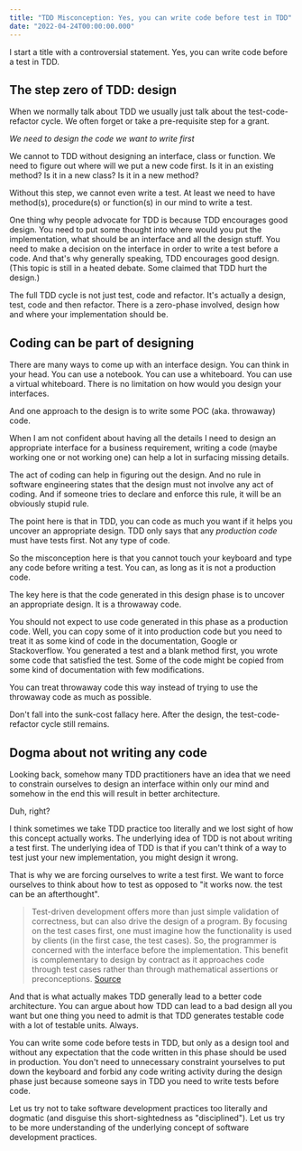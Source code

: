 ```yaml
---
title: "TDD Misconception: Yes, you can write code before test in TDD"
date: "2022-04-24T00:00:00.000"
---
```


I start a title with a controversial statement. Yes, you can write code before a test in TDD.

## The step zero of TDD: design

When we normally talk about TDD we usually just talk about the test-code-refactor cycle. We often forget or take a pre-requisite step for a grant.

_We need to design the code we want to write first_

We cannot to TDD without designing an interface, class or function. We need to figure out where will we put a new code first. Is it in an existing method? Is it in a new class? Is it in a new method?

Without this step, we cannot even write a test. At least we need to have method(s), procedure(s) or function(s) in our mind to write a test.

One thing why people advocate for TDD is because TDD encourages good design. You need to put some thought into where would you put the implementation, what should be an interface and all the design stuff. You need to make a decision on the interface in order to write a test before a code. And that's why generally speaking, TDD encourages good design. (This topic is still in a heated debate. Some claimed that TDD hurt the design.)

The full TDD cycle is not just test, code and refactor. It's actually a design, test, code and then refactor. There is a zero-phase involved, design how and where your implementation should be.

## Coding can be part of designing

There are many ways to come up with an interface design. You can think in your head. You can use a notebook. You can use a whiteboard. You can use a virtual whiteboard. There is no limitation on how would you design your interfaces.

And one approach to the design is to write some POC (aka. throwaway) code.

When I am not confident about having all the details I need to design an appropriate interface for a business requirement, writing a code (maybe working one or not working one) can help a lot in surfacing missing details.

The act of coding can help in figuring out the design. And no rule in software engineering states that the design must not involve any act of coding. And if someone tries to declare and enforce this rule, it will be an obviously stupid rule.

The point here is that in TDD, you can code as much you want if it helps you uncover an appropriate design. TDD only says that any _production code_ must have tests first. Not any type of code.

So the misconception here is that you cannot touch your keyboard and type any code before writing a test. You can, as long as it is not a production code.

The key here is that the code generated in this design phase is to uncover an appropriate design. It is a throwaway code.

You should not expect to use code generated in this phase as a production code. Well, you can copy some of it into production code but you need to treat it as some kind of code in the documentation, Google or Stackoverflow. You generated a test and a blank method first, you wrote some code that satisfied the test. Some of the code might be copied from some kind of documentation with few modifications.

You can treat throwaway code this way instead of trying to use the throwaway code as much as possible.

Don't fall into the sunk-cost fallacy here. After the design, the test-code-refactor cycle still remains.

## Dogma about not writing any code

Looking back, somehow many TDD practitioners have an idea that we need to constrain ourselves to design an interface within only our mind and somehow in the end this will result in better architecture.

Duh, right?

I think sometimes we take TDD practice too literally and we lost sight of how this concept actually works. The underlying idea of TDD is not about writing a test first. The underlying idea of TDD is that if you can't think of a way to test just your new implementation, you might design it wrong.

That is why we are forcing ourselves to write a test first. We want to force ourselves to think about how to test as opposed to "it works now. the test can be an afterthought".

> Test-driven development offers more than just simple validation of correctness, but can also drive the design of a program. By focusing on the test cases first, one must imagine how the functionality is used by clients (in the first case, the test cases). So, the programmer is concerned with the interface before the implementation. This benefit is complementary to design by contract as it approaches code through test cases rather than through mathematical assertions or preconceptions. [Source](https://en.wikipedia.org/wiki/Test-driven_development#Benefits)

And that is what actually makes TDD generally lead to a better code architecture. You can argue about how TDD can lead to a bad design all you want but one thing you need to admit is that TDD generates testable code with a lot of testable units. Always.

You can write some code before tests in TDD, but only as a design tool and without any expectation that the code written in this phase should be used in production. You don't need to unnecessary constraint yourselves to put down the keyboard and forbid any code writing activity during the design phase just because someone says in TDD you need to write tests before code.

Let us try not to take software development practices too literally and dogmatic (and disguise this short-sightedness as "disciplined"). Let us try to be more understanding of the underlying concept of software development practices.
